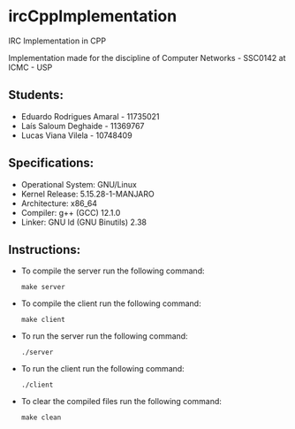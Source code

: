 # ircCppImplementation

IRC Implementation in CPP

Implementation made for the discipline of Computer Networks - SSC0142 at ICMC - USP

## Students:

- Eduardo Rodrigues Amaral - 11735021
- Laís Saloum Deghaide - 11369767
- Lucas Viana Vilela - 10748409

## Specifications:

- Operational System: GNU/Linux
- Kernel Release: 5.15.28-1-MANJARO
- Architecture: x86_64
- Compiler: g++ (GCC) 12.1.0
- Linker: GNU ld (GNU Binutils) 2.38

## Instructions:

 - To compile the server run the following command:
    ```
    make server
    ```
  - To compile the client run the following command:
      ```
      make client
      ```
  - To run the server run the following command:
      ```
      ./server
      ```
  - To run the client run the following command:
      ```
      ./client
      ```
  - To clear the compiled files run the following command:
      ```
      make clean
      ```
